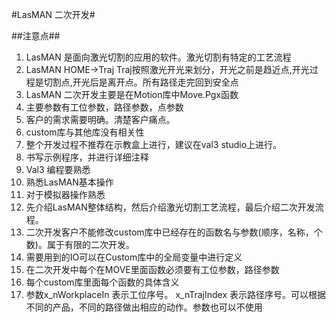 #LasMAN 二次开发#

##注意点##
1. LasMAN 是面向激光切割的应用的软件。激光切割有特定的工艺流程
2. LasMAN HOME->Traj  Traj按照激光开光来划分，开光之前是趋近点,开光过程是切割点,开光后是离开点。所有路径走完回到安全点
3. LasMAN 二次开发主要是在Motion库中Move.Pgx函数
4. 主要参数有工位参数，路径参数，点参数
5. 客户的需求需要明确。清楚客户痛点。
6. custom库与其他库没有相关性
7. 整个开发过程不推荐在示教盒上进行，建议在val3 studio上进行。
8. 书写示例程序，并进行详细注释
9. Val3 编程要熟悉
10. 熟悉LasMAN基本操作
11. 对于模拟器操作熟悉
12. 先介绍LasMAN整体结构，然后介绍激光切割工艺流程，最后介绍二次开发流程。
13. 二次开发客户不能修改custom库中已经存在的函数名与参数(顺序，名称，个数)。属于有限的二次开发。
14. 需要用到的IO可以在Custom库中的全局变量中进行定义
15. 在二次开发中每个在MOVE里面函数必须要有工位参数，路径参数
16. 每个custom库里面每个函数的具体含义
17. 参数x_nWorkplaceIn 表示工位序号。 x_nTrajIndex 表示路径序号。可以根据不同的产品，不同的路径做出相应的动作。参数也可以不使用


